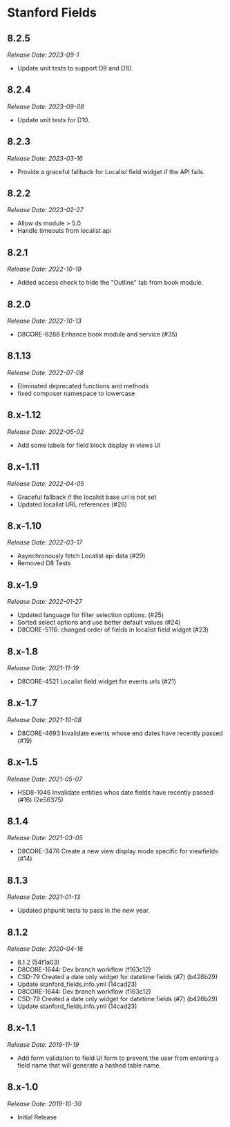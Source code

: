 # Stanford Fields

8.2.5
--------------------------------------------------------------------------------
_Release Date: 2023-09-1_

- Update unit tests to support D9 and D10.

8.2.4
--------------------------------------------------------------------------------
_Release Date: 2023-09-08_

- Update unit tests for D10.

8.2.3
--------------------------------------------------------------------------------
_Release Date: 2023-03-16_

- Provide a graceful fallback for Localist field widget if the API fails.

8.2.2
--------------------------------------------------------------------------------
_Release Date: 2023-02-27_

- Allow ds module > 5.0
- Handle timeouts from localist api

8.2.1
--------------------------------------------------------------------------------
_Release Date: 2022-10-19_

- Added access check to hide the "Outline" tab from book module.

8.2.0
--------------------------------------------------------------------------------
_Release Date: 2022-10-13_

- D8CORE-6288 Enhance book module and service (#35)


8.1.13
--------------------------------------------------------------------------------
_Release Date: 2022-07-08_

- Eliminated deprecated functions and methods
- fixed composer namespace to lowercase


8.x-1.12
--------------------------------------------------------------------------------
_Release Date: 2022-05-02_

- Add some labels for field block display in views UI


8.x-1.11
--------------------------------------------------------------------------------
_Release Date: 2022-04-05_

- Graceful fallback if the localist base url is not set
- Updated localist URL references (#26)


8.x-1.10
--------------------------------------------------------------------------------
_Release Date: 2022-03-17_

- Asynchronously fetch Localist api data (#29)
- Removed D8 Tests


8.x-1.9
--------------------------------------------------------------------------------
_Release Date: 2022-01-27_

- Updated language for filter selection options. (#25)
- Sorted select options and use better default values (#24)
- D8CORE-5116: changed order of fields in localist field widget (#23)


8.x-1.8
--------------------------------------------------------------------------------
_Release Date: 2021-11-19_

- D8CORE-4521 Localist field widget for events urls (#21)


8.x-1.7
--------------------------------------------------------------------------------
_Release Date: 2021-10-08_

- D8CORE-4693 Invalidate events whose end dates have recently passed (#19)

8.x-1.5
--------------------------------------------------------------------------------
_Release Date: 2021-05-07_

- HSD8-1046 Invalidate entities whos date fields have recently passed (#16) (2e56375)

8.1.4
--------------------------------------------------------------------------------
_Release Date: 2021-03-05_

- D8CORE-3476 Create a new view display mode specific for viewfields (#14)

8.1.3
--------------------------------------------------------------------------------
_Release Date: 2021-01-13_

* Updated phpunit tests to pass in the new year.

8.1.2
--------------------------------------------------------------------------------
_Release Date: 2020-04-16_

* 8.1.2 (54f1a03)
* D8CORE-1644: Dev branch workflow (f163c12)
* CSD-79 Created a date only widget for datetime fields (#7) (b426b29)
* Update stanford_fields.info.yml (14cad23)
* D8CORE-1644: Dev branch workflow (f163c12)
* CSD-79 Created a date only widget for datetime fields (#7) (b426b29)
* Update stanford_fields.info.yml (14cad23)

8.x-1.1
--------------------------------------------------------------------------------
_Release Date: 2019-11-19_

- Add form validation to field UI form to prevent the user from entering a field
name that will generate a hashed table name.

8.x-1.0
--------------------------------------------------------------------------------
_Release Date: 2019-10-30_

- Initial Release
